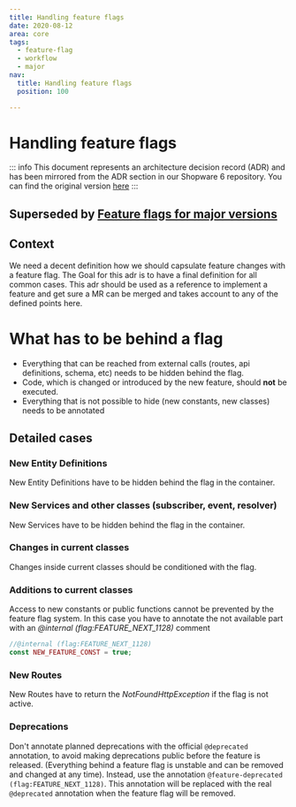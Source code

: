 ```yaml
---
title: Handling feature flags
date: 2020-08-12
area: core
tags:
  - feature-flag
  - workflow
  - major
nav:
  title: Handling feature flags
  position: 100

---
```


# Handling feature flags

::: info
This document represents an architecture decision record (ADR) and has been mirrored from the ADR section in our Shopware 6 repository.
You can find the original version [here](https://github.com/shopware/platform/blob/trunk/adr/2020-08-19-handling-feature-flags.md)
:::

## Superseded by [Feature flags for major versions](2022-01-20-feature-flags-for-major-versions)

## Context

We need a decent definition how we should capsulate feature changes with a feature flag. The Goal for this adr is to have a final definition for all common cases.
This adr should be used as a reference to implement a feature and get sure a MR can be merged and takes account to any of the defined points here.

# What has to be behind a flag
* Everything that can be reached from external calls (routes, api definitions, schema, etc) needs to be hidden behind the flag. 
* Code, which is changed or introduced by the new feature, should **not** be executed.
* Everything that is not possible to hide (new constants, new classes) needs to be annotated

## Detailed cases
### New Entity Definitions
New Entity Definitions have to be hidden behind the flag in the container.
### New Services and other classes (subscriber, event, resolver)
New Services have to be hidden behind the flag in the container.
### Changes in current classes
Changes inside current classes should be conditioned with the flag.
### Additions to current classes
Access to new constants or public functions cannot be prevented by the feature flag system. In this case you have to annotate the not available part with an *@internal (flag:FEATURE_NEXT_1128)* comment

```php
//@internal (flag:FEATURE_NEXT_1128)
const NEW_FEATURE_CONST = true;
```
### New Routes
New Routes have to return the *NotFoundHttpException* if the flag is not active.

### Deprecations
Don't annotate planned deprecations with the official ```@deprecated``` annotation, to avoid making deprecations public before the feature is released. (Everything behind a feature flag is unstable and can be removed and changed at any time).
Instead, use the annotation ```@feature-deprecated (flag:FEATURE_NEXT_1128)```.
This annotation will be replaced with the real ```@deprecated``` annotation when the feature flag will be removed.
